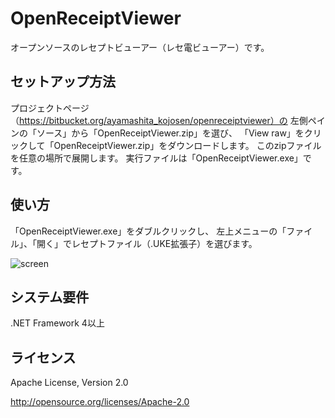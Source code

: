 # OpenReceiptViewer

オープンソースのレセプトビューアー（レセ電ビューアー）です。

## セットアップ方法

プロジェクトページ（https://bitbucket.org/ayamashita_kojosen/openreceiptviewer）の
左側ペインの「ソース」から「OpenReceiptViewer.zip」を選び、
「View raw」をクリックして「OpenReceiptViewer.zip」をダウンロードします。
このzipファイルを任意の場所で展開します。
実行ファイルは「OpenReceiptViewer.exe」です。

## 使い方

「OpenReceiptViewer.exe」をダブルクリックし、
左上メニューの「ファイル」、「開く」でレセプトファイル（.UKE拡張子）を選びます。

![screen](https://bitbucket.org/ayamashita_kojosen/openreceiptviewer/raw/2b9923e84e2c8042001c7a51a9bfbf49fba0dbaa/screen.png)

## システム要件

.NET Framework 4以上

## ライセンス

Apache License, Version 2.0

http://opensource.org/licenses/Apache-2.0
